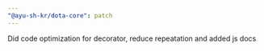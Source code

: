 ```yaml
---
"@ayu-sh-kr/dota-core": patch
---
```


Did code optimization for decorator, reduce repeatation and added js docs
